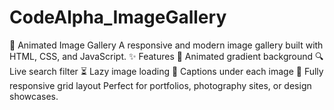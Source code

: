 # CodeAlpha_ImageGallery
📸 Animated Image Gallery A responsive and modern image gallery built with HTML, CSS, and JavaScript.  ✨ Features 🌈 Animated gradient background  🔍 Live search filter  ⏳ Lazy image loading  📝 Captions under each image  🎨 Fully responsive grid layout  Perfect for portfolios, photography sites, or design showcases.
